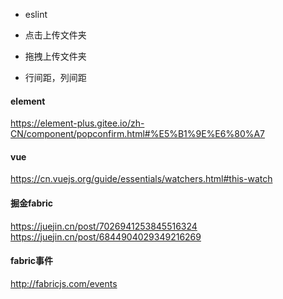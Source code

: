 - eslint
- 点击上传文件夹
- 拖拽上传文件夹

- 行间距，列间距

#### element
https://element-plus.gitee.io/zh-CN/component/popconfirm.html#%E5%B1%9E%E6%80%A7

#### vue
https://cn.vuejs.org/guide/essentials/watchers.html#this-watch

#### 掘金fabric
https://juejin.cn/post/7026941253845516324
https://juejin.cn/post/6844904029349216269

#### fabric事件
http://fabricjs.com/events
